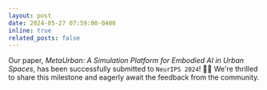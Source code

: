 ```yaml
---
layout: post
date: 2024-05-27 07:59:00-0400
inline: true
related_posts: false
---
```


Our paper, _MetaUrban: A Simulation Platform for Embodied AI in Urban Spaces_, has been successfully submitted to `NeurIPS 2024`! 🎉🚀 We're thrilled to share this milestone and eagerly await the feedback from the community. 
